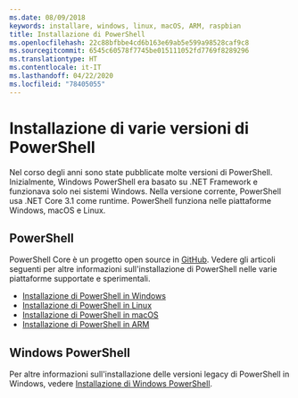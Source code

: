 ```yaml
---
ms.date: 08/09/2018
keywords: installare, windows, linux, macOS, ARM, raspbian
title: Installazione di PowerShell
ms.openlocfilehash: 22c88bfbbe4cd6b163e69ab5e599a98528caf9c8
ms.sourcegitcommit: 6545c60578f7745be015111052fd7769f8289296
ms.translationtype: HT
ms.contentlocale: it-IT
ms.lasthandoff: 04/22/2020
ms.locfileid: "78405055"
---
```

# <a name="installing-various-versions-of-powershell"></a>Installazione di varie versioni di PowerShell

Nel corso degli anni sono state pubblicate molte versioni di PowerShell. Inizialmente, Windows PowerShell era basato su .NET Framework e funzionava solo nei sistemi Windows. Nella versione corrente, PowerShell usa .NET Core 3.1 come runtime. PowerShell funziona nelle piattaforme Windows, macOS e Linux.

## <a name="powershell"></a>PowerShell

PowerShell Core è un progetto open source in [GitHub](https://github.com/powershell/powershell). Vedere gli articoli seguenti per altre informazioni sull'installazione di PowerShell nelle varie piattaforme supportate e sperimentali.

- [Installazione di PowerShell in Windows](Installing-PowerShell-Core-on-Windows.md)
- [Installazione di PowerShell in Linux](Installing-PowerShell-Core-on-Linux.md)
- [Installazione di PowerShell in macOS](Installing-PowerShell-Core-on-macOS.md)
- [Installazione di PowerShell in ARM](PowerShell-Core-on-ARM.md)

## <a name="windows-powershell"></a>Windows PowerShell

Per altre informazioni sull'installazione delle versioni legacy di PowerShell in Windows, vedere [Installazione di Windows PowerShell](installing-windows-powershell.md).
